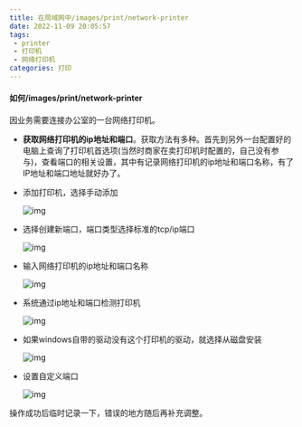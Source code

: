 ```yaml
---
title: 在局域网中/images/print/network-printer
date: 2022-11-09 20:05:57
tags:
 - printer
 - 打印机
 - 网络打印机
categories: 打印
---
```


#### 如何/images/print/network-printer

因业务需要连接办公室的一台网络打印机。

* **获取网络打印机的ip地址和端口**。获取方法有多种。首先到另外一台配置好的电脑上查询了打印机首选项(当然时商家在卖打印机时配置的，自己没有参与)，查看端口的相关设置，其中有记录网络打印机的ip地址和端口名称，有了IP地址和端口地址就好办了。

  <!--more-->

* 添加打印机，选择手动添加

  ![img](/images/print/network-printer/network-printer-add.jpg)

* 选择创建新端口，端口类型选择标准的tcp/ip端口

  ![img](/images/print/network-printer/network-printer-standard-tcpip-port.jpg)

* 输入网络打印机的ip地址和端口名称

  ![img](/images/print/network-printer/ip-address-port.jpg)

* 系统通过ip地址和端口检测打印机

  ![img](/images/print/network-printer/checking-tcp-ip.jpg)

* 如果windows自带的驱动没有这个打印机的驱动，就选择从磁盘安装

  ![img](/images/print/network-printer/printer-setup-from-disk.jpg)

* 设置自定义端口

  ![img](/images/print/network-printer/port-setting.jpg)

操作成功后临时记录一下，错误的地方随后再补充调整。
